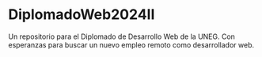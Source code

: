 # DiplomadoWeb2024II
Un repositorio para el Diplomado de Desarrollo Web de la UNEG. Con esperanzas para buscar un nuevo empleo remoto como desarrollador web.
